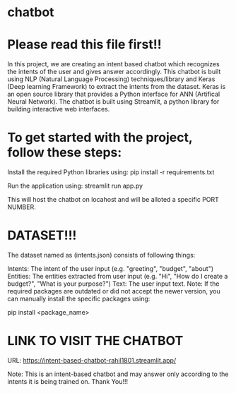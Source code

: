 # chatbot
# Please read this file first!!

In this project, we are creating an intent based chatbot which recognizes the intents of the user and gives answer accordingly. This chatbot is built using NLP (Natural Language Processing) techniques/library and Keras (Deep learning Framework) to extract the intents from the dataset. Keras is an open source library that provides a Python interface for ANN (Artifical Neural Network). The chatbot is built using Streamlit, a python library for building interactive web interfaces.

# To get started with the project, follow these steps:
Install the required Python libraries using:
pip install -r requirements.txt

Run the application using:
streamlit run app.py

This will host the chatbot on locahost and will be alloted a specific PORT NUMBER.

# DATASET!!!
The dataset named as (intents.json) consists of following things:

Intents: The intent of the user input (e.g. "greeting", "budget", "about")
Entities: The entities extracted from user input (e.g. "Hi", "How do I create a budget?", "What is your purpose?")
Text: The user input text.
Note: If the required packages are outdated or did not accept the newer version, you can manually install the specific packages using:

pip install <package_name>

# LINK TO VISIT THE CHATBOT

URL: https://intent-based-chatbot-rahil1801.streamlit.app/

Note: This is an intent-based chatbot and may answer only according to the intents it is being trained on. Thank You!!!
